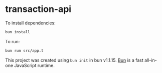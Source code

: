 # transaction-api

To install dependencies:

```bash
bun install
```

To run:

```bash
bun run src/app.t
```

This project was created using `bun init` in bun v1.1.15. [Bun](https://bun.sh) is a fast all-in-one JavaScript runtime.
